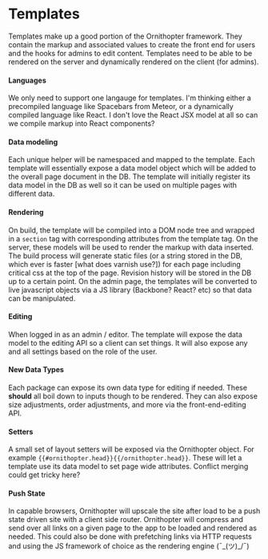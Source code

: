 # Templates

Templates make up a good portion of the Ornithopter framework. They contain the markup and associated values to create the front end for users and the hooks for admins to edit content. Templates need to be able to be rendered on the server and dynamically rendered on the client (for admins).

#### Languages

We only need to support one langauge for templates. I'm thinking either a precompiled language like Spacebars from Meteor, or a dynamically compiled language like React. I don't love the React JSX model at all so can we compile markup into React components?


#### Data modeling

Each unique helper will be namespaced and mapped to the template. Each template will essentially expose a data model object which will be added to the overall page document in the DB. The template will initially register its data model in the DB as well so it can be used on multiple pages with different data.


#### Rendering

On build, the template will be compiled into a DOM node tree and wrapped in a `section` tag with corresponding attributes from the template tag. On the server, these models will be used to render the markup with data inserted. The build process will generate static files (or a string stored in the DB, which ever is faster [what does varnish use?]) for each page including critical css at the top of the page. Revision history will be stored in the DB up to a certain point. On the admin page, the templates will be converted to live javascript objects via a JS library (Backbone? React? etc) so that data can be manipulated.


#### Editing

When logged in as an admin / editor. The template will expose the data model to the editing API so a client can set things. It will also expose any and all settings based on the role of the user.


#### New Data Types

Each package can expose its own data type for editing if needed. These **should** all boil down to inputs though to be rendered. They can also expose size adjustments, order adjustments, and more via the front-end-editing API.


#### Setters

A small set of layout setters will be exposed via the Ornithopter object. For example `{{#ornithopter.head}}{{/ornithopter.head}}`. These will let a template use its data model to set page wide attributes. Conflict merging could get tricky here?


#### Push State

In capable browsers, Ornithopter will upscale the site after load to be a push state driven site with a client side router. Ornithopter will compress and send over all links on a given page to the app to be loaded and rendered as needed. This could also be done with prefetching links via HTTP requests and using the JS framework of choice as the rendering engine (¯\_(ツ)_/¯)
